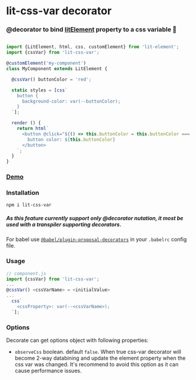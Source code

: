# lit-css-var decorator


### @decorator to bind [litElement](https://lit-element.polymer-project.org/) property to a css variable 💅
    
```javascript

import {LitElement, html, css, customElement} from 'lit-element';
import {cssVar} from 'lit-css-var';

@customElement('my-component')
class MyComponent extends LitElement {

  @cssVar() buttonColor = 'red';

  static styles = [css`
    button {
      background-color: var(--buttonColor);
    }
  `];

  render () {
    return html`
      <button @click="${() => this.buttonColor = this.buttonColor === 'red' ? 'blue' : 'red'}">
        button color: ${this.buttonColor}
      </button>
    `;
  }
}

```
  
### [Demo](https://codesandbox.io/s/lit-css-var-example-forked-9nf59?file=/src/scripts/example_1.js)
  
### Installation
   
`npm i lit-css-var`
  
##### As this feature currently support only @decorator nutation, it most be used with a transpiler supporting decorators.  
For babel use [`@babel/plugin-proposal-decorators`](https://babeljs.io/docs/en/babel-plugin-proposal-decorators) in your `.babelrc` config file.

### Usage
```javascript
// component.js
import {cssVar} from 'lit-css-var';
...
@cssVar() <cssVarName> = <initialValue>
...
  css`
    <cssProperty>: var(--<cssVarName>);
  `]; 
```

### Options
Decorate can get options object with following properties:
- `observeCss` boolean. default `false`. When true css-var decorator will become 2-way databining and update the element property when the css var was changed.
 It's recommend to avoid this option as it can cause performance issues.
